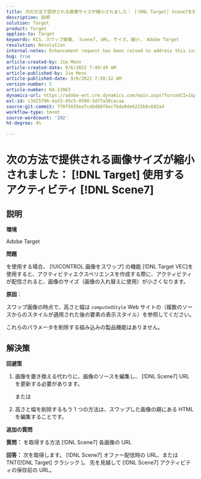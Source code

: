 ```yaml
---
title: 次の方法で提供される画像サイズが縮小されました： [!DNL Target] Scene7を使用したアクティビティ
description: 説明
solution: Target
product: Target
applies-to: Target
keywords: KCS，スワップ画像， Scene7, URL，サイズ，縮小， Adobe Target
resolution: Resolution
internal-notes: Enhancement request has been raised to address this issue permanentaly
bug: true
article-created-by: Jim Menn
article-created-date: 9/6/2022 7:49:49 AM
article-published-by: Jim Menn
article-published-date: 9/6/2022 7:50:52 AM
version-number: 5
article-number: KA-13963
dynamics-url: https://adobe-ent.crm.dynamics.com/main.aspx?forceUCI=1&pagetype=entityrecord&etn=knowledgearticle&id=f88b677b-b82d-ed11-9db1-0022480866ad
exl-id: c3d25796-4a33-45c5-9f80-3d77a39cacaa
source-git-commit: 7f0f5035ea7cebd60f6ec7bda9de6225b6c602a4
workflow-type: tm+mt
source-wordcount: '192'
ht-degree: 4%

---
```


# 次の方法で提供される画像サイズが縮小されました： [!DNL Target] 使用するアクティビティ [!DNL Scene7]

## 説明

<b>環境</b>

Adobe Target

<b>問題</b>

を使用する場合、 [!UICONTROL 画像をスワップ] の機能 [!DNL Target VEC]を使用すると、アクティビティエクスペリエンスを作成する際に、アクティビティが配信されると、画像のサイズ（画像の入れ替えに使用）が小さくなります。

<b>原因</b>：

スワップ画像の時点で、高さと幅は `computedStyle` Web サイトの（複数のソースからのスタイルが適用された後の要素の表示スタイル）を参照してください。

これらのパラメータを削除する組み込みの製品機能はありません。

## 解決策

<b>回避策</b>

1. 画像を置き換える代わりに、画像のソースを編集し、 [!DNL Scene7] URL を更新する必要があります。

   または

1. 高さと幅を削除するもう 1 つの方法は、スワップした画像の親にある HTML を編集することです。

<b>追加の質問</b>

<b>質問：</b> を取得する方法 [!DNL Scene7] 各画像の URL 

<b>回答： </b>次を取得します。 [!DNL Scene7] オファー配信時の URL、または TNT([!DNL Target] クラシック )。 先を見越して [!DNL Scene7] アクティビティの保存前の URL。
